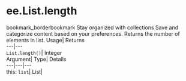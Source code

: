  
#  ee.List.length 
bookmark_borderbookmark Stay organized with collections  Save and categorize content based on your preferences. 
Returns the number of elements in list. Usage| Returns  
---|---  
`List.length()`| Integer  
Argument| Type| Details  
---|---|---  
this: `list`| List|   
